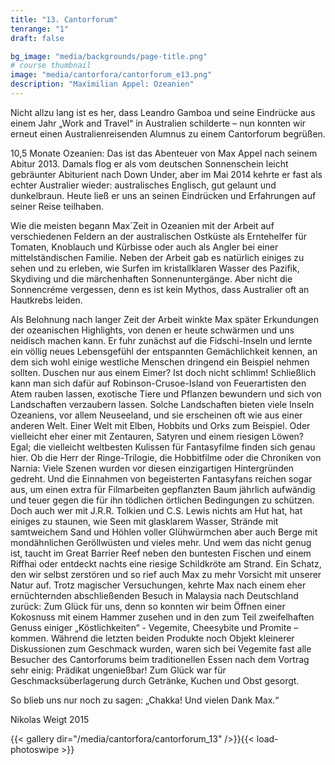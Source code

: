 ```yaml
---
title: "13. Cantorforum"
tenrange: "1"
draft: false

bg_image: "media/backgrounds/page-title.png"
# course thumbnail
image: "media/cantorfora/cantorforum_e13.png"
description: "Maximilian Appel: Ozeanien"
---
```


Nicht allzu lang ist es her, dass Leandro Gamboa und seine Eindrücke aus einem Jahr „Work and Travel“ in Australien schilderte – nun konnten wir erneut einen Australienreisenden Alumnus zu einem Cantorforum begrüßen.

10,5 Monate Ozeanien: Das ist das Abenteuer von Max Appel nach seinem Abitur 2013. Damals flog er als vom deutschen Sonnenschein leicht gebräunter Abiturient nach Down Under, aber im Mai 2014 kehrte er fast als echter Australier wieder: australisches Englisch, gut gelaunt und dunkelbraun. Heute ließ er uns an seinen Eindrücken und Erfahrungen auf seiner Reise teilhaben.

Wie die meisten begann Max´Zeit in Ozeanien mit der Arbeit auf verschiedenen Feldern an der australischen Ostküste als Erntehelfer für Tomaten, Knoblauch und Kürbisse oder auch als Angler bei einer mittelständischen Familie. Neben der Arbeit gab es natürlich einiges zu sehen und zu erleben, wie Surfen im kristallklaren Wasser des Pazifik, Skydiving und die märchenhaften Sonnenuntergänge. Aber nicht die Sonnencréme vergessen, denn es ist kein Mythos, dass Australier oft an Hautkrebs leiden.

Als Belohnung nach langer Zeit der Arbeit winkte Max später Erkundungen der ozeanischen Highlights, von denen er heute schwärmen und uns neidisch machen kann. Er fuhr zunächst auf die Fidschi-Inseln und lernte ein völlig neues Lebensgefühl der entspannten Gemächlichkeit kennen, an dem sich wohl einige westliche Menschen dringend ein Beispiel nehmen sollten. Duschen nur aus einem Eimer? Ist doch nicht schlimm! Schließlich kann man sich dafür auf Robinson-Crusoe-Island von Feuerartisten den Atem rauben lassen, exotische Tiere und Pflanzen bewundern und sich von Landschaften verzaubern lassen. Solche Landschaften bieten viele Inseln Ozeaniens, vor allem Neuseeland, und sie erscheinen oft wie aus einer anderen Welt. Einer Welt mit Elben, Hobbits und Orks zum Beispiel. Oder vielleicht eher einer mit Zentauren, Satyren und einem riesigen Löwen? Egal; die vielleicht weltbesten Kulissen für Fantasyfilme finden sich genau hier. Ob die Herr der Ringe-Trilogie, die Hobbitfilme oder die Chroniken von Narnia: Viele Szenen wurden vor diesen einzigartigen Hintergründen gedreht. Und die Einnahmen von begeisterten Fantasyfans reichen sogar aus, um einen extra für Filmarbeiten gepflanzten Baum jährlich aufwändig und teuer gegen die für ihn tödlichen örtlichen Bedingungen zu schützen. Doch auch wer mit J.R.R. Tolkien und C.S. Lewis nichts am Hut hat, hat einiges zu staunen, wie Seen mit glasklarem Wasser, Strände mit samtweichem Sand und Höhlen voller Glühwürmchen aber auch Berge mit mondähnlichen Geröllwüsten und vieles mehr. Und wem das nicht genug ist, taucht im Great Barrier Reef neben den buntesten Fischen und einem Riffhai oder entdeckt nachts eine riesige Schildkröte am Strand. Ein Schatz, den wir selbst zerstören und so rief auch Max zu mehr Vorsicht mit unserer Natur auf. Trotz magischer Versuchungen, kehrte Max nach einem eher ernüchternden abschließenden Besuch in Malaysia nach Deutschland zurück: Zum Glück für uns, denn so konnten wir beim Öffnen einer Kokosnuss mit einem Hammer zusehen und in den zum Teil zweifelhaften Genuss einiger „Köstlichkeiten“ - Vegemite, Cheesybite und Promite – kommen. Während die letzten beiden Produkte noch Objekt kleinerer Diskussionen zum Geschmack wurden, waren sich bei Vegemite fast alle Besucher des Cantorforums beim traditionellen Essen nach dem Vortrag sehr einig: Prädikat ungenießbar! Zum Glück war für Geschmacksüberlagerung durch Getränke, Kuchen und Obst gesorgt.

So blieb uns nur noch zu sagen: „Chakka! Und vielen Dank Max.“



Nikolas Weigt 2015

{{< gallery dir="/media/cantorfora/cantorforum_13" />}}{{< load-photoswipe >}}
